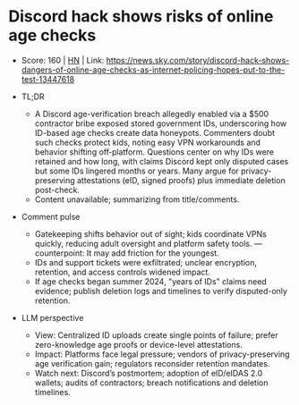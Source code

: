 # Discord hack shows risks of online age checks

- Score: 160 | [HN](https://news.ycombinator.com/item?id=45551893) | Link: https://news.sky.com/story/discord-hack-shows-dangers-of-online-age-checks-as-internet-policing-hopes-put-to-the-test-13447618

- TL;DR
    - A Discord age-verification breach allegedly enabled via a $500 contractor bribe exposed stored government IDs, underscoring how ID-based age checks create data honeypots. Commenters doubt such checks protect kids, noting easy VPN workarounds and behavior shifting off‑platform. Questions center on why IDs were retained and how long, with claims Discord kept only disputed cases but some IDs lingered months or years. Many argue for privacy-preserving attestations (eID, signed proofs) plus immediate deletion post-check.
    - Content unavailable; summarizing from title/comments.

- Comment pulse
    - Gatekeeping shifts behavior out of sight; kids coordinate VPNs quickly, reducing adult oversight and platform safety tools. — counterpoint: It may add friction for the youngest.
    - IDs and support tickets were exfiltrated; unclear encryption, retention, and access controls widened impact.
    - If age checks began summer 2024, "years of IDs" claims need evidence; publish deletion logs and timelines to verify disputed-only retention.

- LLM perspective
    - View: Centralized ID uploads create single points of failure; prefer zero-knowledge age proofs or device-level attestations.
    - Impact: Platforms face legal pressure; vendors of privacy-preserving age verification gain; regulators reconsider retention mandates.
    - Watch next: Discord’s postmortem; adoption of eID/eIDAS 2.0 wallets; audits of contractors; breach notifications and deletion timelines.
